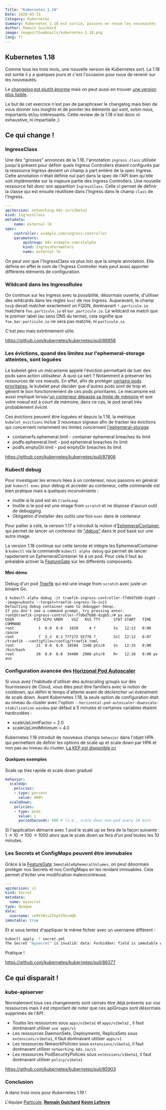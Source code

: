```yaml
---
Title: "Kubernetes 1.18"
Date: 2020-03-31
Category: Kubernetes
Summary: Kubernetes 1.18 est sortie, passons en revue les nouveautés
Author: Romain Guichard
image: images/thumbnails/kubernetes-1.18.png
lang: fr
---
```


## Kubernetes 1.18

Comme tous les trois mois, une nouvelle version de Kubernetes sort. La 1.18 est
sortie il y a quelques jours et c'est l'occasion pour nous de revenir sur les
nouveautés.

Le [changelog est plutôt
énorme](https://relnotes.k8s.io/?releaseVersions=1.18.0) mais on peut aussi en
trouver [une version plus
lisible](https://github.com/kubernetes/kubernetes/blob/master/CHANGELOG/CHANGELOG-1.18.md).

Le but de cet exercice n'est pas de paraphraser le changelog mais bien de vous
donner nos insights et de pointer les éléments qui sont, *selon nous*,
importants et/ou intéressants. Cette review de la 1.18 n'est donc ni
exhaustive, ni impartialle ;)

## Ce qui change !

### IngressClass

Une des "grosses" annonces de la 1.18, l'annotation `ingress.class` utilisée jusqu'à présent pour définir quels Ingress Controllers étaient configurés par la ressource Ingress devient un champ à part entière de la spec Ingress. Cette annotation n'était définie nul part dans la spec de l'API bien qu'elle soit implémentée sur la majeure partie des Ingress Controllers. Une nouvelle ressource fait donc son apparition `IngressClass`. Celle ci permet de définir la classe qui est ensuite réutilisée dans l'Ingress dans le champ `class` de l'Ingress.

```yaml
---
apiVersion: networking.k8s.io/v1beta1
kind: IngressClass
metadata:
    name: external-lb
spec:
    controller: example.com/ingress-controller
    parameters:
        apiGroup: k8s.example.com/v1alpha
        kind: IngressParameters
        name: external-lb
```

On peut voir que l'IngressClass va plus loin que la simple annotation. Elle définie en effet le nom de l'Ingress Controller mais peut aussi apporter différents éléments de configuration.

### Wildcard dans les IngressRules

On continue sur les Ingress avec la possibilité, désormais ouverte, d'utiliser des wildcards dans les règles `host` de nos Ingress. Auparavant, le champ `hosþ` devait matcher exactement un FQDN, dorénavant `*.particule.io` matchera `foo.particule.io` et `bar.particule.io`. Le wildcard ne match que le premier label (au sens DNS du terme), cela signifie que `foo.bar.particule.io` ne sera pas matché, ni `particule.io`.

C'est peu mais extrêmement utile.

<https://github.com/kubernetes/kubernetes/pull/88858>

### Les évictions, quand des limites sur l'ephemeral-storage atteintes, sont loguées

Le kubelet gère un mécanisme appelé l'éviction permettant de tuer des pods sans action utilisateur. A quoi ça sert ? Notamment à préserver les ressources de vos noeuds. En effet, afin de protéger [certains pods prioritaires](https://kubernetes.io/docs/concepts/configuration/pod-priority-preemption/), le kubelet peut décider que d'autres pods sont de trop et gênent le bon fonctionnement de ces pods prioritaires. Le mécanisme est aussi impliqué lorsqu'[un conteneur dépasse sa limite de mémoire](https://kubernetes.io/docs/concepts/configuration/manage-compute-resources-container/) et que votre noeud est à court de mémoire, dans ce cas, le pod serait très probablement *évicté*.

Ces évictions peuvent être loguées et depuis la 1.18, la metrique `kubelet_evictions` inclue 3 nouveaux signaux afin de tracker les évictions qui concernent notamment les limites concernant [l'ephemeral-storage](https://kubernetes.io/docs/concepts/configuration/manage-compute-resources-container/#local-ephemeral-storage)

- containerfs.ephemeral.limit - container ephemeral breaches its limit
- podfs.ephemeral.limit - pod ephemeral breaches its limit
- podfs.emptyDir.limit - pod emptyDir breaches its limit

<https://github.com/kubernetes/kubernetes/pull/87906>

### Kubectl debug

Pour investiguer les erreurs liées à un conteneur, nous passons en général par `kubectl exec` pour debug et acceder au conteneur, cette commande est bien pratique mais a quelques inconvénients :

- inutile si le pod est en `CrashLoop`
- Inutile si le pod est une image from `scratch` et ne dispose d'aucun outil de debugging
- Obligation d'installer des outils une fois `exec` dans le conteneur

Pour pallier à celà, la version 1.17 a introduit la notion d'[EphemeralContainer](https://kubernetes.io/docs/concepts/workloads/pods/ephemeral-containers/), qui permet de lancer un conteneur de ["debug"](https://kubernetes.io/docs/tasks/debug-application-cluster/debug-running-pod/#debugging-with-ephemeral-debug-container) dans le pod basé sur une autre image.

La version 1.18 continue sur cette lancée et intègre les EphemeralContainer à `kubectl` via la commande `kubectl alpha debug` qui permet de lancer rapidement un EphemeralContainer lié à un pod. Pour cela il faut au préalable activer la [FeatureGate](https://kubernetes.io/docs/reference/command-line-tools-reference/feature-gates ) sur les differents composants.

#### Mini démo

Debug d'un pod [*Traefik*](https://containo.us/traefik/) qui est une image from `scratch` avec juste un binaire Go.

```
$ kubectl alpha debug -it traefik-ingress-controller-f7d6d7b88-dzgb5 --image=ubuntu --target=traefik-ingress-lb-init
Defaulting debug container name to debugger-56nqc.
If you don't see a command prompt, try pressing enter.
root@traefik-ingress-controller-f7d6d7b88-dzgb5:/# ps aux
USER         PID %CPU %MEM    VSZ   RSS TTY      STAT START   TIME COMMAND
root           1  0.0  0.0   1020     4 ?        Ss   12:12   0:00 /pause
root           7  3.3  0.3 777172 55776 ?        Ssl  12:12   0:07 /traefik --configfile=/config/traefik.toml
root          21  0.0  0.0  18504  3348 pts/0    Ss   12:15   0:00 /bin/bash
root          30  0.0  0.0  34400  2908 pts/0    R+   12:16   0:00 ps aux
```

### Configuration avancée des [Horizonal Pod Autoscaler](https://kubernetes.io/docs/tasks/run-application/horizontal-pod-autoscale/)

Si vous avez l'habitude d'utiliser des autoscaling groups sur des fournisseurs de Cloud, vous êtes peut être familiers avec la notion de cooldown, qui défini le temps d'attente avant de déclencher un évènement de scale down. Avant Kubernetes 1.18, la seule option de configuration était au niveau du cluster avec l'option `--horizontal-pod-autoscaler-downscale-stabilization-window` par défaut à 5 minutes et certaines variables étaient hardcodées :

- scaleUpLimitFactor = 2.0
- scaleUpLimitMinimum = 4.0

Kubernetes 1.18 introduit de nouveaux champs `behavior` dans l'objet HPA qui permettent de définir les options de scale up et scale down par HPA et non pas au niveau du cluster. [La KEP est disponible ici](https://github.com/kubernetes/enhancements/blob/master/keps/sig-autoscaling/20190307-configurable-scale-velocity-for-hpa.md)

#### Quelques exemples

Scale up tres rapide et scale down graduel

```yaml
behavior:
  scaleUp:
    policies:
    - type: percent
      value: 900%
  scaleDown:
    policies:
    - type: pods
      value: 1
      periodSeconds: 600 # (i.e., scale down one pod every 10 min)
```

Si l'application démarre avec 1 pod le scale up se fera de la façon suivante : 1 -> 10 -> 100 -> 1000 alors que le scale down se fera d'un pod toutes les 10 minutes.

### Les Secrets et ConfigMaps peuvent être immubales

Grâce à la [FeatureGate](https://kubernetes.io/docs/reference/command-line-tools-reference/feature-gates ) `ImmutableEphemeralVolumes`, on peut désormais protéger nos Secrets et nos ConfigMaps en les rendant immuables. Cela permet d'éviter une modification malencontreuse.

```yaml
---
apiVersion: v1
kind: Secret
metadata:
  name: mysecret
type: Opaque
data:
  username: cm9tYWluZ3VpY2hhcmQK
immutable: true
```

Et si vous tentez d'appliquer le même fichier avec un username différent :

```bash
kubectl apply -f secret.yml
The Secret "mysecret" is invalid: data: Forbidden: field is immutable when `immutable` is set
```

Pratique !

<https://github.com/kubernetes/kubernetes/pull/86377>

## Ce qui disparait !

### kube-apiserver

Normalement tous ces changements sont censés être déjà présents sur vos ressources mais il est important de noter que ces apiGroups sont désormais supprimés de l'API :

- Toutes les ressources sous `apps/v1beta1` et `apps/v1beta2` , il faut dorénavant utiliser `use apps/v1`
- Les ressources DaemonSets, Deployments, ReplicaSets sous `extensions/v1beta1`, il faut dorénavant utiliser `apps/v1`
- Les ressources NetworkPolicies sous `extensions/v1beta1`, il faut dorénavant utiliser `networking.k8s.io/v1`
- Les ressources PodSecurityPolicies sous `extensions/v1beta1`, il faut dorénavant utiliser  `policy/v1beta1`

<https://github.com/kubernetes/kubernetes/pull/85903>


### Conclusion

A dans trois mois pour Kubernetes 1.19 !


L'équipe [Particule](https://particule.io),
 [**Romain Guichard**](https://www.linkedin.com/in/romainguichard/)
[**Kevin Lefevre**](https://www.linkedin.com/in/kevinlefevre/)
